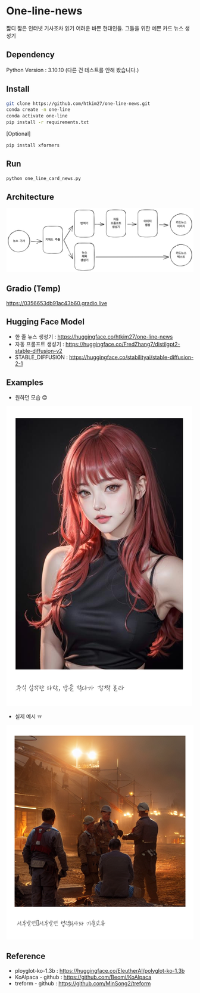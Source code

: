 # One-line-news
짧디 짧은 인터넷 기사조차 읽기 어려운 바쁜 현대인들.
그들을 위한 예쁜 카드 뉴스 생성기

## Dependency
Python Version : 3.10.10 
(다른 건 테스트를 안해 봤습니다.)

## Install
```bash
git clone https://github.com/htkim27/one-line-news.git
conda create -n one-line
conda activate one-line
pip install -r requirements.txt
```

[Optional]
```bash
pip install xformers
```

## Run
```bash
python one_line_card_news.py
```


## Architecture
![Architecture](./image/architecture.png)

## Gradio (Temp)
https://0356653db91ac43b60.gradio.live

## Hugging Face Model
- 한 줄 뉴스 생성기 : https://huggingface.co/htkim27/one-line-news
- 자동 프롬프트 생성기 : https://huggingface.co/FredZhang7/distilgpt2-stable-diffusion-v2
- STABLE_DIFFUSION : https://huggingface.co/stabilityai/stable-diffusion-2-1

## Examples
- 원하던 모습 😊

![Example](./image/example.png)

- 실제 예시 ㅠ

![Example2](./image/example_2.png)

## Reference
- ployglot-ko-1.3b : https://huggingface.co/EleutherAI/polyglot-ko-1.3b
- KoAlpaca - github : https://github.com/Beomi/KoAlpaca
- treform - github : https://github.com/MinSong2/treform